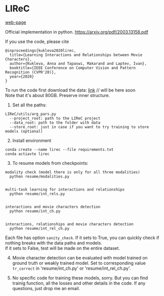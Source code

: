 # LIReC
[web-page](https://annusha.github.io/LIReC/)

Official implementation in python.  https://arxiv.org/pdf/2003.13158.pdf

If you use the code, please cite


```
@inproceedings{kukleva2020lirec,
  title={Learning Interactions and Relationships between Movie Characters},
  author={Kukleva, Anna and Tapaswi, Makarand and Laptev, Ivan},
  booktitle={IEEE Conference on Computer Vision and Pattern Recognition (CVPR'20)},
  year={2020}
}
```

To run the code first download the data: [link]() // will be here soon  
Note that it's about 80GB. Preserve inner structure.

1. Set all the paths:
```
LIReC/utils/arg_pars.py
  --project_root: path to the LIReC project
  --data_root: path to the folder with data
  --store_root: just in case if you want to try training to store models (optional)
```
2. Install environment
```
conda create --name lirec --file requirements.txt
conda actiavte lirec
```
3. To resume models from checkpoints:
```
modality check (model there is only for all three modalities)
  python resume/modalities.py
  
  
multi-task learning for interactions and relationships
  python resume/int_rels.py
  
  
interactions and movie characters detection
  python resume/int_ch.py
  
  
interactions, relationships and movie characters detection
  python resume/int_rel_ch.py
```
Each file has option `sanity_check`. If it sets to True, you can quickly check if nothing breaks with the data paths and models.   
If it sets to False, test will be made on the entire dataset.

4. Movie character detection can be evaluated with model trained on ground truth or weakly trained model. Set to corresponding value `tr_correct` in 'resume/int_ch.py' or 'resume/int_rel_ch.py'.

5. No specific code for training these models, sorry. But you can find trainig function, all the losses and other details in the code. If any questions, just drop me an email.